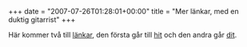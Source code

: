 +++
date = "2007-07-26T01:28:01+00:00"
title = "Mer länkar, med en duktig gitarrist"
+++

Här kommer två till [länkar][1], den första går till [hit][2] och den andra går [dit][3].

<small></small>

 [1]: https://nsg.cc/post/2007/en-del-lankar/
 [2]: http://googlesystem.blogspot.com/2007/07/absurd-phone-call.html
 [3]: http://www.skrattamera.se/226/duktig-gitarrist/
